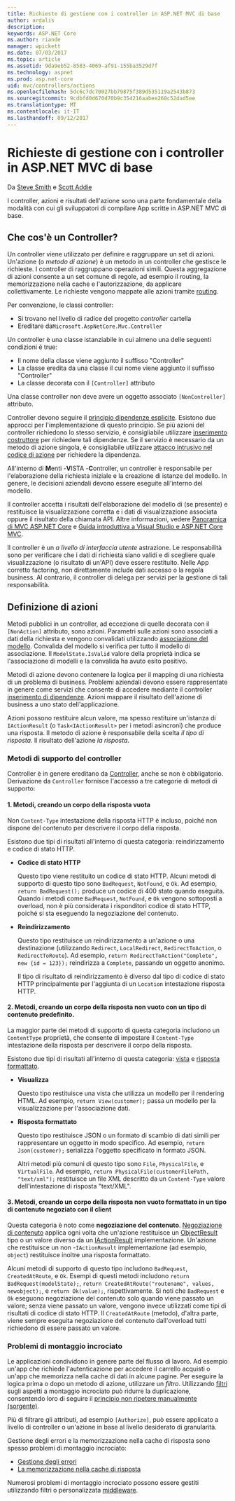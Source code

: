```yaml
---
title: Richieste di gestione con i controller in ASP.NET MVC di base
author: ardalis
description: 
keywords: ASP.NET Core
ms.author: riande
manager: wpickett
ms.date: 07/03/2017
ms.topic: article
ms.assetid: 9da9eb52-8583-4069-af91-155ba3529d7f
ms.technology: aspnet
ms.prod: asp.net-core
uid: mvc/controllers/actions
ms.openlocfilehash: 5dc6c7dc70027bb79875f389d535119a2543b873
ms.sourcegitcommit: 9cdbfd0d670d70b9c354216aabee260c52dad5ee
ms.translationtype: MT
ms.contentlocale: it-IT
ms.lasthandoff: 09/12/2017
---
```

# <a name="handling-requests-with-controllers-in-aspnet-core-mvc"></a>Richieste di gestione con i controller in ASP.NET MVC di base

Da [Steve Smith](https://ardalis.com/) e [Scott Addie](https://github.com/scottaddie)

I controller, azioni e risultati dell'azione sono una parte fondamentale della modalità con cui gli sviluppatori di compilare App scritte in ASP.NET MVC di base.

## <a name="what-is-a-controller"></a>Che cos'è un Controller?

Un controller viene utilizzato per definire e raggruppare un set di azioni. Un'azione (o *metodo di azione*) è un metodo in un controller che gestisce le richieste. I controller di raggruppano operazioni simili. Questa aggregazione di azioni consente a un set comune di regole, ad esempio il routing, la memorizzazione nella cache e l'autorizzazione, da applicare collettivamente. Le richieste vengono mappate alle azioni tramite [routing](xref:mvc/controllers/routing).

Per convenzione, le classi controller:
* Si trovano nel livello di radice del progetto *controller* cartella
* Ereditare da`Microsoft.AspNetCore.Mvc.Controller`

Un controller è una classe istanziabile in cui almeno una delle seguenti condizioni è true:
* Il nome della classe viene aggiunto il suffisso "Controller"
* La classe eredita da una classe il cui nome viene aggiunto il suffisso "Controller"
* La classe decorata con il `[Controller]` attributo

Una classe controller non deve avere un oggetto associato `[NonController]` attributo.

Controller devono seguire il [principio dipendenze esplicite](http://deviq.com/explicit-dependencies-principle/). Esistono due approcci per l'implementazione di questo principio. Se più azioni del controller richiedono lo stesso servizio, è consigliabile utilizzare [inserimento costruttore](xref:mvc/controllers/dependency-injection#constructor-injection) per richiedere tali dipendenze. Se il servizio è necessario da un metodo di azione singola, è consigliabile utilizzare [attacco intrusivo nel codice di azione](xref:mvc/controllers/dependency-injection#action-injection-with-fromservices) per richiedere la dipendenza.

All'interno di **M**enti -**V**ISTA -**C**ontroller, un controller è responsabile per l'elaborazione della richiesta iniziale e la creazione di istanze del modello. In genere, le decisioni aziendali devono essere eseguite all'interno del modello.

Il controller accetta i risultati dell'elaborazione del modello di (se presente) e restituisce la visualizzazione corretta e i dati di visualizzazione associata oppure il risultato della chiamata API. Altre informazioni, vedere [Panoramica di MVC ASP.NET Core](xref:mvc/overview) e [Guida introduttiva a Visual Studio e ASP.NET Core MVC](xref:tutorials/first-mvc-app/start-mvc).

Il controller è un *a livello di interfaccia utente* astrazione. Le responsabilità sono per verificare che i dati di richiesta siano validi e di scegliere quale visualizzazione (o risultato di un'API) deve essere restituito. Nelle App corretto factoring, non direttamente include dati accesso o la regola business. Al contrario, il controller di delega per servizi per la gestione di tali responsabilità.

## <a name="defining-actions"></a>Definizione di azioni

Metodi pubblici in un controller, ad eccezione di quelle decorata con il `[NonAction]` attributo, sono azioni. Parametri sulle azioni sono associati a dati della richiesta e vengono convalidati utilizzando [associazione del modello](xref:mvc/models/model-binding). Convalida del modello si verifica per tutto il modello di associazione. Il `ModelState.IsValid` valore della proprietà indica se l'associazione di modelli e la convalida ha avuto esito positivo.

Metodi di azione devono contenere la logica per il mapping di una richiesta di un problema di business. Problemi aziendali devono essere rappresentate in genere come servizi che consente di accedere mediante il controller [inserimento di dipendenze](xref:mvc/controllers/dependency-injection). Azioni mappare il risultato dell'azione di business a uno stato dell'applicazione.

Azioni possono restituire alcun valore, ma spesso restituire un'istanza di `IActionResult` (o `Task<IActionResult>` per i metodi asincroni) che produce una risposta. Il metodo di azione è responsabile della scelta *il tipo di risposta*. Il risultato dell'azione *la risposta*.

### <a name="controller-helper-methods"></a>Metodi di supporto del controller

Controller è in genere ereditano da [Controller](https://docs.microsoft.com/aspnet/core/api/microsoft.aspnetcore.mvc.controller), anche se non è obbligatorio. Derivazione da `Controller` fornisce l'accesso a tre categorie di metodi di supporto:

#### <a name="1-methods-resulting-in-an-empty-response-body"></a>1. Metodi, creando un corpo della risposta vuota

Non `Content-Type` intestazione della risposta HTTP è incluso, poiché non dispone del contenuto per descrivere il corpo della risposta.

Esistono due tipi di risultati all'interno di questa categoria: reindirizzamento e codice di stato HTTP.

* **Codice di stato HTTP**

    Questo tipo viene restituito un codice di stato HTTP. Alcuni metodi di supporto di questo tipo sono `BadRequest`, `NotFound`, e `Ok`. Ad esempio, `return BadRequest();` produce un codice di 400 stato quando eseguita. Quando i metodi come `BadRequest`, `NotFound`, e `Ok` vengono sottoposti a overload, non è più considerata i risponditori codice di stato HTTP, poiché si sta eseguendo la negoziazione del contenuto.

* **Reindirizzamento**

    Questo tipo restituisce un reindirizzamento a un'azione o una destinazione (utilizzando `Redirect`, `LocalRedirect`, `RedirectToAction`, o `RedirectToRoute`). Ad esempio, `return RedirectToAction("Complete", new {id = 123});` reindirizza a `Complete`, passando un oggetto anonimo.

    Il tipo di risultato di reindirizzamento è diverso dal tipo di codice di stato HTTP principalmente per l'aggiunta di un `Location` intestazione risposta HTTP.

#### <a name="2-methods-resulting-in-a-non-empty-response-body-with-a-predefined-content-type"></a>2. Metodi, creando un corpo della risposta non vuoto con un tipo di contenuto predefinito.

La maggior parte dei metodi di supporto di questa categoria includono un `ContentType` proprietà, che consente di impostare il `Content-Type` intestazione della risposta per descrivere il corpo della risposta.

Esistono due tipi di risultati all'interno di questa categoria: [vista](xref:mvc/views/overview) e [risposta formattato](xref:mvc/models/formatting).

* **Visualizza**

    Questo tipo restituisce una vista che utilizza un modello per il rendering HTML. Ad esempio, `return View(customer);` passa un modello per la visualizzazione per l'associazione dati.

* **Risposta formattato**

    Questo tipo restituisce JSON o un formato di scambio di dati simili per rappresentare un oggetto in modo specifico. Ad esempio, `return Json(customer);` serializza l'oggetto specificato in formato JSON.
    
    Altri metodi più comuni di questo tipo sono `File`, `PhysicalFile`, e `VirtualFile`. Ad esempio, `return PhysicalFile(customerFilePath, "text/xml");` restituisce un file XML descritto da un `Content-Type` valore dell'intestazione di risposta "text/XML".

#### <a name="3-methods-resulting-in-a-non-empty-response-body-formatted-in-a-content-type-negotiated-with-the-client"></a>3. Metodi, creando un corpo della risposta non vuoto formattato in un tipo di contenuto negoziato con il client

Questa categoria è noto come **negoziazione del contenuto**. [Negoziazione di contenuto](xref:mvc/models/formatting#content-negotiation) applica ogni volta che un'azione restituisce un [ObjectResult](https://docs.microsoft.com/aspnet/core/api/microsoft.aspnetcore.mvc.objectresult) tipo o un valore diverso da un [IActionResult](https://docs.microsoft.com/aspnet/core/api/microsoft.aspnetcore.mvc.iactionresult) implementazione. Un'azione che restituisce un non -`IActionResult` implementazione (ad esempio, `object`) restituisce inoltre una risposta formattato.

Alcuni metodi di supporto di questo tipo includono `BadRequest`, `CreatedAtRoute`, e `Ok`. Esempi di questi metodi includono `return BadRequest(modelState);`, `return CreatedAtRoute("routename", values, newobject);`, e `return Ok(value);`, rispettivamente. Si noti che `BadRequest` e `Ok` eseguono negoziazione del contenuto solo quando viene passato un valore; senza viene passato un valore, vengono invece utilizzati come tipi di risultati di codice di stato HTTP. Il `CreatedAtRoute` (metodo), d'altra parte, viene sempre eseguita negoziazione del contenuto dall'overload tutti richiedono di essere passato un valore.

### <a name="cross-cutting-concerns"></a>Problemi di montaggio incrociato

Le applicazioni condividono in genere parte del flusso di lavoro. Ad esempio un'app che richiede l'autenticazione per accedere il carrello acquisti o un'app che memorizza nella cache di dati in alcune pagine. Per eseguire la logica prima o dopo un metodo di azione, utilizzare un *filtro*. Utilizzando [filtri](xref:mvc/controllers/filters) sugli aspetti a montaggio incrociato può ridurre la duplicazione, consentendo loro di seguire il [principio non ripetere manualmente (sorgente)](http://deviq.com/don-t-repeat-yourself/).

Più di filtrare gli attributi, ad esempio `[Authorize]`, può essere applicato a livello di controller o un'azione in base al livello desiderato di granularità.

Gestione degli errori e la memorizzazione nella cache di risposta sono spesso problemi di montaggio incrociato:
   * [Gestione degli errori](xref:mvc/controllers/filters#exception-filters)
   * [La memorizzazione nella cache di risposta](xref:performance/caching/response)

Numerosi problemi di montaggio incrociato possono essere gestiti utilizzando filtri o personalizzata [middleware](xref:fundamentals/middleware).
